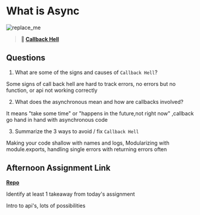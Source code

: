 # What is Async

![replace_me](https://codeworks.blob.core.windows.net/public/assets/img/illustrations/placeholder.svg)

> **📖 [Callback Hell](https://codeworksacademy.com/fs-student-guide/resources/wk4/01-Callbacks)**

## Questions

1. What are some of the signs and causes of `Callback Hell`?

Some signs of call back hell are hard to track errors, no errors but no function, or api not working correctly

2. What does the asynchronous mean and how are callbacks involved?

 It means "take some time" or "happens in the future,not right now" ,callback go hand in hand with asynchronous code 

3. Summarize the 3 ways to avoid / fix `Callback Hell`

Making your code shallow with names and logs, Modularizing with module.exports, handling single errors with returning errors often 

## Afternoon Assignment Link

**[Repo](https://github.com/garrett-adamss/summer22-swapi.git)**

Identify at least 1 takeaway from today's assignment

Intro to api's, lots of possibilities 
